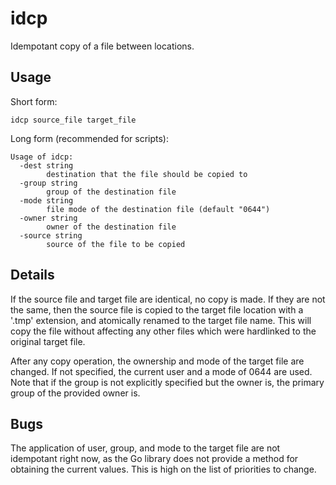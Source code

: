 # idcp

Idempotant copy of a file between locations.

## Usage

Short form:

`idcp source_file target_file`

Long form (recommended for scripts):

```
Usage of idcp:
  -dest string
    	destination that the file should be copied to
  -group string
    	group of the destination file
  -mode string
    	file mode of the destination file (default "0644")
  -owner string
    	owner of the destination file
  -source string
    	source of the file to be copied
```

## Details

If the source file and target file are identical, no copy is made. If they are
not the same, then the source file is copied to the target file location with a
'.tmp' extension, and atomically renamed to the target file name. This will
copy the file without affecting any other files which were hardlinked to the
original target file.

After any copy operation, the ownership and mode of the target file are
changed. If not specified, the current user and a mode of 0644 are used. Note
that if the group is not explicitly specified but the owner is, the primary
group of the provided owner is.

## Bugs

The application of user, group, and mode to the target file are not idempotant
right now, as the Go library does not provide a method for obtaining the
current values. This is high on the list of priorities to change.
